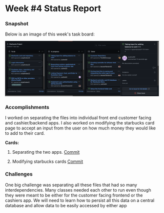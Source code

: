 # Week #4 Status Report

### Snapshot
Below is an image of this week's task board:

![](images/cardsweek4.png)

### Accomplishments
I worked on separating the files into individual front end customer facing and cashier/backend apps. I also worked on modifying the starbucks card page to accept an input from the user on how much money they would like to add to their card.

**Cards:**

1) Separating the two apps. [Commit](https://github.com/nguyensjsu/sp21-172-team-a/commit/06dae76bd592efbd6e481665e8c1fbf013729f05)

1) Modifying starbucks cards [Commit](https://github.com/nguyensjsu/sp21-172-team-a/commit/1f48beb7546f7ffe3e128d371ca996a528be5939)


### Challenges
One big challenge was separating all these files that had so many interdependencies. Many classes needed each other to run even though they were meant to be either for the customer facing frontend or the cashiers app. We will need to learn how to persist all this data on a central database and allow data to be easily accessed by either app



